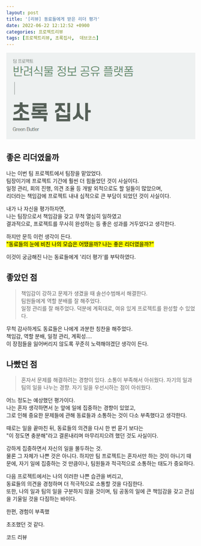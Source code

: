 ```yaml
---
layout: post
title: '[리뷰] 동료들에게 받은 리더 평가'
date: 2022-06-22 12:12:52 +0900
categories: 프로젝트리뷰
tags: [프로젝트리뷰, 초록집사,  데브코스]
---
```


<img src="https://github.com/gitul0515/gitul0515.github.io/blob/main/_posts/image/greenbutler.png?raw=true" alt="초록집사 표지">


## 좋은 리더였을까

나는 이번 팀 프로젝트에서 팀장을 맡았었다.  
팀장이기에 프로젝트 기간에 훨씬 더 힘들었던 것이 사실이다.  
일정 관리, 회의 진행, 의견 조율 등 개발 외적으로도 할 일들이 많았으며,  
리더라는 책임감에 프로젝트 내내 심적으로 큰 부담이 되었던 것이 사실이다.  

내가 나 자신을 평가하자면,  
나는 팀장으로서 책임감을 갖고 무척 열심히 일하였고  
결과적으로, 프로젝트를 무사히 완성하는 등 좋은 성과를 거두었다고 생각한다. 

하지만 문득 이런 생각이 든다.  
<mark>"동료들의 눈에 비친 나의 모습은 어땠을까? 나는 좋은 리더였을까?"</mark>

이것이 궁금해진 나는 동료들에게 '리더 평가'를 부탁하였다. 

## 좋았던 점

> 책임감이 강하고 문제가 생겼을 때 솔선수범해서 해결한다.  
> 팀원들에게 역할 분배를 잘 해주었다.  
> 일정 관리를 잘 해주었다. 덕분에 계획대로, 여유 있게 프로젝트를 완성할 수 있었다.  


무척 감사하게도 동료들은 나에게 과분한 칭찬을 해주었다.  
책임감, 역할 분배, 일정 관리, 계획성....  
이 장점들을 잃어버리지 않도록 꾸준히 노력해야겠단 생각이 든다.  

## 나빴던 점

> 혼자서 문제를 해결하려는 경향이 있다. 소통이 부족해서 아쉬웠다. 
> 자기의 일과 팀의 일을 나누는 경향. 자기 일을 우선시하는 점이 아쉬웠다.

어느 정도는 예상했던 평가이다.  
나는 혼자 생각하면서 눈 앞에 일에 집중하는 경향이 있었고,  
그로 인해 중요한 문제들에 관해 동료들과 소통하는 것이 다소 부족했다고 생각한다.  

때로는 일을 끝마친 뒤, 동료들의 의견을 다시 한 번 묻기 보다는  
"이 정도면 충분해"라고 결론내리며 마무리지으려 했던 것도 사실이다. 

강하게 집중하면서 자신의 일을 몰두하는 것.  
물론 그 자체가 나쁜 것은 아니다. 
하지만 팀 프로젝트는 혼자서만 하는 것이 아니기 때문에, 
자기 일에 집중하는 것 만큼이나, 팀원들과 적극적으로 소통하는 태도가 중요하다. 

다음 프로젝트에서는 나의 이러한 나쁜 습관을 버리고,  
동료들의 의견을 경청하며 더 적극적으로 소통할 것을 다짐한다.  
또한, 나의 일과 팀의 일을 구분하지 않을 것이며, 
팀 공동의 일에 큰 책임감을 갖고 관심을 기울일 것을 다짐하는 바이다. 




한편, 경험이 부족했

초조했던 것 같다. 

코드 리뷰 



